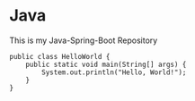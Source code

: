 # Java
This is my Java-Spring-Boot Repository

```
public class HelloWorld {
    public static void main(String[] args) {
        System.out.println("Hello, World!");
    }
}
```
